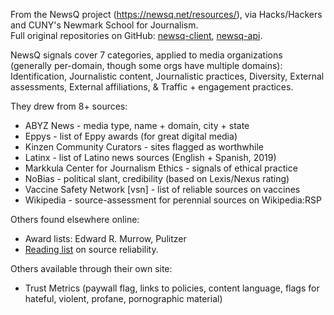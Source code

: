 From the NewsQ project (https://newsq.net/resources/), via Hacks/Hackers and CUNY's Newmark School for Journalism.  
Full original repositories on GitHub:  [newsq-client](https://github.com/knowledgefutures/newsq-python), [newsq-api](https://github.com/knowledgefutures/newsq-api).

NewsQ signals cover 7 categories, applied to media organizations (generally per-domain, though some orgs have multiple domains): 
Identification, Journalistic content, Journalistic practices, Diversity, External assessments, External affiliations, & Traffic + engagement practices.

They drew from 8+ sources:
- ABYZ News - media type, name + domain, city + state
- Eppys - list of Eppy awards (for great digital media)
- Kinzen Community Curators - sites flagged as worthwhile
- Latinx - list of Latino news sources (English + Spanish, 2019)
- Markkula Center for Journalism Ethics - signals of ethical practice
- NoBias - political slant, credibility (based on Lexis/Nexus rating)
- Vaccine Safety Network [vsn] - list of reliable sources on vaccines
- Wikipedia - source-assessment for perennial sources on Wikipedia:RSP

Others found elsewhere online:
- Award lists: Edward R. Murrow, Pulitzer
- [Reading list](https://www.zotero.org/groups/2406302/newsq_readings/library) on    source reliability.

Others available through their own site:
- Trust Metrics (paywall flag, links to policies, content language, flags for hateful, violent, profane, pornographic material) 


